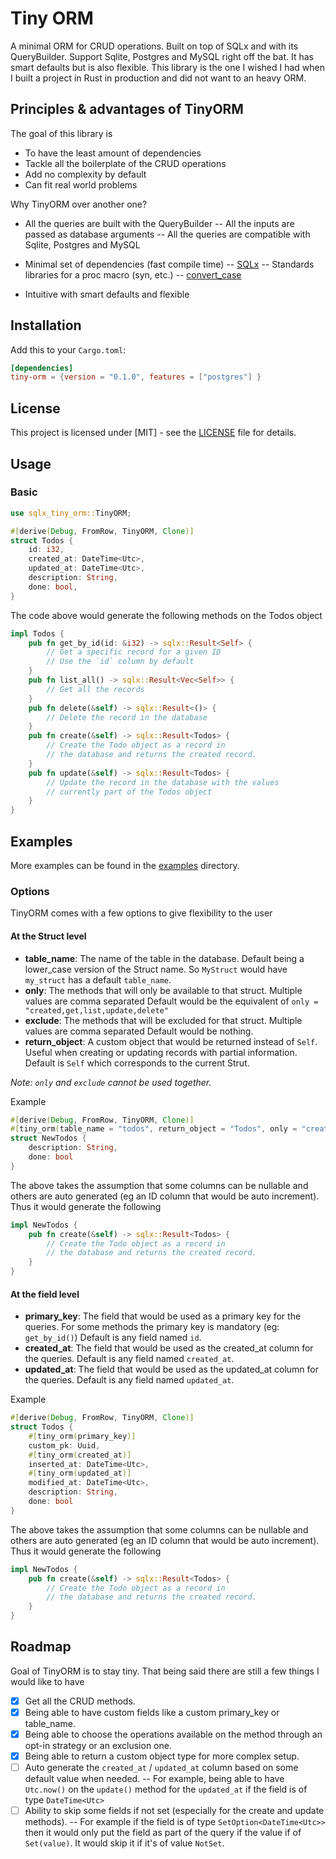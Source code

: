 # Tiny ORM

A minimal ORM for CRUD operations. Built on top of SQLx and with its QueryBuilder.
Support Sqlite, Postgres and MySQL right off the bat.
It has smart defaults but is also flexible. This library is the one I wished I had when I built a project in Rust in production and did not want to an heavy ORM.

## Principles & advantages of TinyORM
The goal of this library is
- To have the least amount of dependencies
- Tackle all the boilerplate of the CRUD operations
- Add no complexity by default
- Can fit real world problems

Why TinyORM over another one?
- All the queries are built with the QueryBuilder
-- All the inputs are passed as database arguments
-- All the queries are compatible with Sqlite, Postgres and MySQL

- Minimal set of dependencies (fast compile time)
-- [SQLx](https://github.com/launchbadge/sqlx)
-- Standards libraries for a proc macro (syn, etc.)
-- [convert_case](https://github.com/rutrum/convert-case)

- Intuitive with smart defaults and flexible

## Installation
Add this to your `Cargo.toml`:
```toml
[dependencies]
tiny-orm = {version = "0.1.0", features = ["postgres"] }
```

## License
This project is licensed under [MIT] - see the [LICENSE](LICENSE) file for details.

## Usage
### Basic
```rust
use sqlx_tiny_orm::TinyORM;

#[derive(Debug, FromRow, TinyORM, Clone)]
struct Todos {
    id: i32,
    created_at: DateTime<Utc>,
    updated_at: DateTime<Utc>,
    description: String,
    done: bool,
}
```

The code above would generate the following methods on the Todos object
```rust
impl Todos {
    pub fn get_by_id(id: &i32) -> sqlx::Result<Self> {
        // Get a specific record for a given ID
        // Use the `id` column by default
    }
    pub fn list_all() -> sqlx::Result<Vec<Self>> {
        // Get all the records
    }
    pub fn delete(&self) -> sqlx::Result<()> {
        // Delete the record in the database
    }
    pub fn create(&self) -> sqlx::Result<Todos> {
        // Create the Todo object as a record in
        // the database and returns the created record.
    }
    pub fn update(&self) -> sqlx::Result<Todos> {
        // Update the record in the database with the values
        // currently part of the Todos object
    }
}
```

## Examples
More examples can be found in the [examples](./examples) directory.

### Options
TinyORM comes with a few options to give flexibility to the user

#### At the Struct level
- **table_name**: The name of the table in the database.
Default being a lower_case version of the Struct name. So `MyStruct` would have `my_struct` has a default `table_name`.
- **only**: The methods that will only be available to that struct. Multiple values are comma separated
Default would be the equivalent of `only = "created,get,list,update,delete"`
- **exclude**: The methods that will be excluded for that struct. Multiple values are comma separated
Default would be nothing.
- **return_object**: A custom object that would be returned instead of `Self`. Useful when creating or updating records with partial information.
Default is `Self` which corresponds to the current Strut.

_Note: `only` and `exclude` cannot be used together._

Example
```rust
#[derive(Debug, FromRow, TinyORM, Clone)]
#[tiny_orm(table_name = "todos", return_object = "Todos", only = "create")]
struct NewTodos {
    description: String,
    done: bool
}
```
The above takes the assumption that some columns can be nullable and others are auto generated (eg an ID column that would be auto increment).
Thus it would generate the following
```rust
impl NewTodos {
    pub fn create(&self) -> sqlx::Result<Todos> {
        // Create the Todo object as a record in
        // the database and returns the created record.
    }
}
```

#### At the field level
- **primary_key**: The field that would be used as a primary key for the queries. For some methods the primary key is mandatory (eg: `get_by_id()`)
Default is any field named `id`.
- **created_at**: The field that would be used as the created_at column for the queries.
Default is any field named `created_at`.
- **updated_at**: The field that would be used as the updated_at column for the queries.
Default is any field named `updated_at`.

Example
```rust
#[derive(Debug, FromRow, TinyORM, Clone)]
struct Todos {
    #[tiny_orm(primary_key)]
    custom_pk: Uuid,
    #[tiny_orm(created_at)]
    inserted_at: DateTime<Utc>,
    #[tiny_orm(updated_at)]
    modified_at: DateTime<Utc>,
    description: String,
    done: bool
}
```
The above takes the assumption that some columns can be nullable and others are auto generated (eg an ID column that would be auto increment).
Thus it would generate the following
```rust
impl NewTodos {
    pub fn create(&self) -> sqlx::Result<Todos> {
        // Create the Todo object as a record in
        // the database and returns the created record.
    }
}
```

## Roadmap
Goal of TinyORM is to stay tiny. That being said there are still a few things I would like to have
- [X] Get all the CRUD methods.
- [X] Being able to have custom fields like a custom primary_key or table_name.
- [X] Being able to choose the operations available on the method through an opt-in strategy or an exclusion one.
- [X] Being able to return a custom object type for more complex setup.
- [ ] Auto generate the `created_at` / `updated_at` column based on some default value when needed.
-- For example, being able to have `Utc.now()` on the `update()` method for the `updated_at` if the field is of type `DateTime<Utc>`
- [ ] Ability to skip some fields if not set (especially for the create and update methods).
-- For example if the field is of type `SetOption<DateTime<Utc>>` then it would only put the field as part of the query if the value if of `Set(value)`. It would skip it if it's of value `NotSet`.

